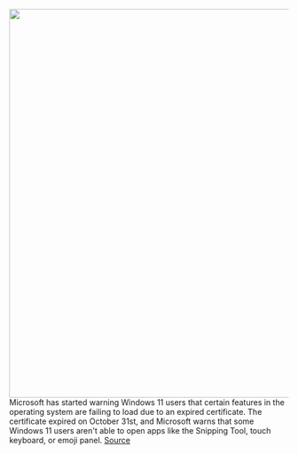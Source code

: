 <img src='https://cdn.vox-cdn.com/thumbor/pjyNaoDKHI_4ltwrijW63FrX51I=/0x0:2040x1360/1200x800/filters:focal(857x517:1183x843)/cdn.vox-cdn.com/uploads/chorus_image/image/70094218/bfarsace_211004_4777_0003.0.jpg' width='700px' /><br/>
Microsoft has started warning Windows 11 users that certain features in the operating system are failing to load due to an expired certificate. The certificate expired on October 31st, and Microsoft warns that some Windows 11 users aren't able to open apps like the Snipping Tool, touch keyboard, or emoji panel.
<a href='https://www.theverge.com/2021/11/4/22763641/microsoft-windows-11-expired-certificate-snipping-tool-emoji-picker-issues'> Source <a/>